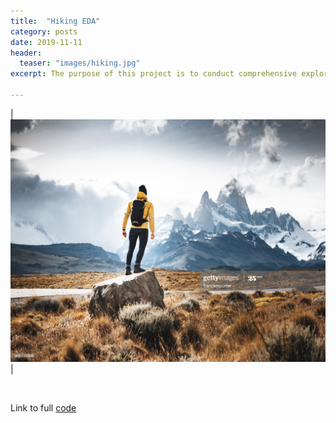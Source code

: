 ```yaml
---
title:  "Hiking EDA"
category: posts
date: 2019-11-11
header:
  teaser: "images/hiking.jpg"
excerpt: The purpose of this project is to conduct comprehensive exploratory data analysis (EDA) on a hiking dataset, in preparation for creating a linear regression model to predict hike times.

---
```


| ![PNG](/images/hiking.jpg)| 

<br>

Link to full [code](https://github.com/twrobbins/Github-Files-Updated/blob/main/DSC530-EDA/DSC530-Predicting%20Hike%20Times.ipynb)
